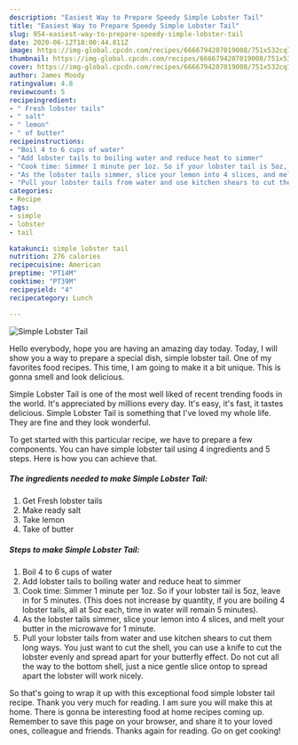 ```yaml
---
description: "Easiest Way to Prepare Speedy Simple Lobster Tail"
title: "Easiest Way to Prepare Speedy Simple Lobster Tail"
slug: 954-easiest-way-to-prepare-speedy-simple-lobster-tail
date: 2020-06-12T18:00:44.811Z
image: https://img-global.cpcdn.com/recipes/6666794207019008/751x532cq70/simple-lobster-tail-recipe-main-photo.jpg
thumbnail: https://img-global.cpcdn.com/recipes/6666794207019008/751x532cq70/simple-lobster-tail-recipe-main-photo.jpg
cover: https://img-global.cpcdn.com/recipes/6666794207019008/751x532cq70/simple-lobster-tail-recipe-main-photo.jpg
author: James Moody
ratingvalue: 4.8
reviewcount: 5
recipeingredient:
- " Fresh lobster tails"
- " salt"
- " lemon"
- " of butter"
recipeinstructions:
- "Boil 4 to 6 cups of water"
- "Add lobster tails to boiling water and reduce heat to simmer"
- "Cook time: Simmer 1 minute per 1oz. So if your lobster tail is 5oz, leave in for 5 minutes. (This does not increase by quantity, if you are boiling 4 lobster tails, all at 5oz each, time in water will remain 5 minutes)."
- "As the lobster tails simmer, slice your lemon into 4 slices, and melt your butter in the microwave for 1 minute."
- "Pull your lobster tails from water and use kitchen shears to cut them long ways. You just want to cut the shell, you can use a knife to cut the lobster evenly and spread apart for your butterfly effect. Do not cut all the way to the bottom shell, just a nice gentle slice ontop to spread apart the lobster will work nicely."
categories:
- Recipe
tags:
- simple
- lobster
- tail

katakunci: simple lobster tail 
nutrition: 276 calories
recipecuisine: American
preptime: "PT14M"
cooktime: "PT39M"
recipeyield: "4"
recipecategory: Lunch

---
```



![Simple Lobster Tail](https://img-global.cpcdn.com/recipes/6666794207019008/751x532cq70/simple-lobster-tail-recipe-main-photo.jpg)

Hello everybody, hope you are having an amazing day today. Today, I will show you a way to prepare a special dish, simple lobster tail. One of my favorites food recipes. This time, I am going to make it a bit unique. This is gonna smell and look delicious.

Simple Lobster Tail is one of the most well liked of recent trending foods in the world. It's appreciated by millions every day. It's easy, it's fast, it tastes delicious. Simple Lobster Tail is something that I've loved my whole life. They are fine and they look wonderful.




To get started with this particular recipe, we have to prepare a few components. You can have simple lobster tail using 4 ingredients and 5 steps. Here is how you can achieve that.

<!--inarticleads1-->

##### The ingredients needed to make Simple Lobster Tail:

1. Get  Fresh lobster tails
1. Make ready  salt
1. Take  lemon
1. Take  of butter




<!--inarticleads2-->

##### Steps to make Simple Lobster Tail:

1. Boil 4 to 6 cups of water
1. Add lobster tails to boiling water and reduce heat to simmer
1. Cook time: Simmer 1 minute per 1oz. So if your lobster tail is 5oz, leave in for 5 minutes. (This does not increase by quantity, if you are boiling 4 lobster tails, all at 5oz each, time in water will remain 5 minutes).
1. As the lobster tails simmer, slice your lemon into 4 slices, and melt your butter in the microwave for 1 minute.
1. Pull your lobster tails from water and use kitchen shears to cut them long ways. You just want to cut the shell, you can use a knife to cut the lobster evenly and spread apart for your butterfly effect. Do not cut all the way to the bottom shell, just a nice gentle slice ontop to spread apart the lobster will work nicely.




So that's going to wrap it up with this exceptional food simple lobster tail recipe. Thank you very much for reading. I am sure you will make this at home. There is gonna be interesting food at home recipes coming up. Remember to save this page on your browser, and share it to your loved ones, colleague and friends. Thanks again for reading. Go on get cooking!
